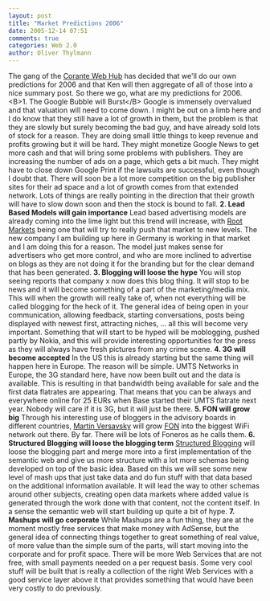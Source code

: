 ```yaml
---
layout: post
title: "Market Predictions 2006"
date: 2005-12-14 07:51
comments: true
categories: Web 2.0
author: Oliver Thylmann
---
```












The gang of the [Corante Web Hub](http://web.corante.com/) has decided that we'll do our own predictions for 2006 and that Ken will then aggregate of all of those into a nice summary post. So there we go, what are my predictions for 2006.
&lt;B&gt;1. The Google Bubble will Burst&lt;/B&gt;
Google is immensely overvalued and that valuation will need to come down. I might be out on a limb here and I do know that they still have a lot of growth in them, but the problem is that they are slowly but surely becoming the bad guy, and have already sold lots of stock for a reason. They are doing small little things to keep revenue and profits growing but it will be hard. They might monetize Google News to get more cash and that will bring some problems with publishers. They are increasing the number of ads on a page, which gets a bit much. They might have to close down Google Print if the lawsuits are successful, even though I doubt that. There will soon be a lot more competition on the big publisher sites for their ad space and a lot of growth comes from that extended network. Lots of things are really pointing in the direction that their growth will have to slow down soon and then the stock is bound to fall.
**2. Lead Based Models will gain importance**
Lead based advertising models are already coming into the lime light but this trend will increase, with [Root Markets](http://www.root.com/) being one that will try to really push that market to new levels. The new company I am building up here in Germany is working in that market and I am doing this for a reason. The model just makes sense for advertisers who get more control, and who are more inclined to advertise on blogs as they are not doing it for the branding but for the clear demand that has been generated.
**3. Blogging will loose the hype**
You will stop seeing reports that company x now does this blog thing. It will stop to be news and it will become something of a part of the marketing/media mix. This will when the growth will really take of, when not everything will be called blogging for the heck of it. The general idea of being open in your communication, allowing feedback, starting conversations, posts being displayed with newest first, attracting niches, ... all this will become very important. Something that will start to be hyped will be moblogging, pushed partly by Nokia, and this will provide interesting opportunities for the press as they will always have fresh pictures from any crime scene.
**4. 3G will become accepted**
In the US this is already starting but the same thing will happen here in Europe. The reason will be simple. UMTS Networks in Europe, the 3G standard here, have now been built out and the data is available. This is resulting in that bandwidth being available for sale and the first data flatrates are appearing. That means that you can be always and everywhere online for 25 EURs when Base started their UMTS flatrate next year. Nobody will care if it is 3G, but it will just be there.
**5. FON will grow big**
Through his interesting use of bloggers in the advisory boards in different countries, [Martin Versavsky](http://english.martinvarsavsky.net/) will grow [FON](http://www.fon.com/) into the biggest WiFi network out there. By far. There will be lots of Foneros as he calls them. 
**6. Structured Blogging will loose the blogging term**
[Structured Blogging](http://www.structuredblogging.org/) will loose the blogging part and merge more into a first implementation of the semantic web and give us more structure with a lot more schemas being developed on top of the basic idea. Based on this we will see some new level of mash ups that just take data and do fun stuff with that data based on the additional information available. It will lead the way to other schemas around other subjects, creating open data markets where added value is generated through the work done with that content, not the content itself. In a sense the semantic web will start building up quite a bit of hype.
**7. Mashups will go corporate**
While Mashups are a fun thing, they are at the moment mostly free services that make money with AdSense, but the general idea of connecting things together to great something of real value, of more value than the simple sum of the parts, will start moving into the corporate and for profit space. There will be more Web Services that are not free, with small payments needed on a per request basis. Some very cool stuff will be built that is really a collection of the right Web Services with a good service layer above it that provides something that would have been very costly to do previously.






